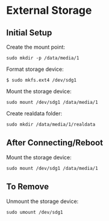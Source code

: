 # External Storage

## Initial Setup
Create the mount point:
```
sudo mkdir -p /data/media/1
```
Format storage device:
```
$ sudo mkfs.ext4 /dev/sdg1
```
Mount the storage device:
```
sudo mount /dev/sdg1 /data/media/1
```
Create realdata folder:
```
sudo mkdir /data/media/1/realdata
```


## After Connecting/Reboot
Mount the storage device:
```
sudo mount /dev/sdg1 /data/media/1
```


## To Remove
Unmount the storage device:
```
sudo umount /dev/sdg1
```
